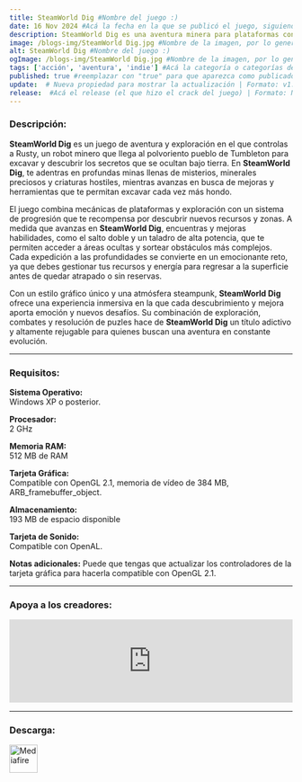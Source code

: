 ```yaml
---
title: SteamWorld Dig #Nombre del juego :)
date: 16 Nov 2024 #Acá la fecha en la que se publicó el juego, siguiendo este formato: Dia "30", Mes "Oct", Año "2024" = como debe quedar: 30 Oct 2024
description: SteamWorld Dig es una aventura minera para plataformas con importantes influencias Metroidvanianas. Toma el papel de Rusty, un solitario robot minero que llega a un antiguo pueblo minero en dificultades. Excava a través de la antigua tierra, consigue riquezas mientras descubres la milenaria amenaza que se esconde en las profundidades... #Acá una mini descripción del juego
image: /blogs-img/SteamWorld Dig.jpg #Nombre de la imagen, por lo general es exactamente el mismo nombre que el juego excluyendo lo ":" (Dos puntos)
alt: SteamWorld Dig #Nombre del juego :)
ogImage: /blogs-img/SteamWorld Dig.jpg #Nombre de la imagen, por lo general es exactamente el mismo nombre que el juego excluyendo lo ":" (Dos puntos)
tags: ['acción', 'aventura', 'indie'] #Acá la categoría o categorías del juego, si es más de una se coloca en este formato: ['categoría1', 'categoría2']
published: true #reemplazar con "true" para que aparezca como publicado
update:  # Nueva propiedad para mostrar la actualización | Formato: v1.0.0
release:  #Acá el release (el que hizo el crack del juego) | Formato: Nicolhetti
---
```


<!--En VSCode seleccionando una palabra, por ejemplo: "SteamWorld Dig" y apretando Ctrl+F2 se seleccionan todas las palabras iguales-->

### Descripción:
**SteamWorld Dig** es un juego de aventura y exploración en el que controlas a Rusty, un robot minero que llega al polvoriento pueblo de Tumbleton para excavar y descubrir los secretos que se ocultan bajo tierra. En **SteamWorld Dig**, te adentras en profundas minas llenas de misterios, minerales preciosos y criaturas hostiles, mientras avanzas en busca de mejoras y herramientas que te permitan excavar cada vez más hondo.

El juego combina mecánicas de plataformas y exploración con un sistema de progresión que te recompensa por descubrir nuevos recursos y zonas. A medida que avanzas en **SteamWorld Dig**, encuentras y mejoras habilidades, como el salto doble y un taladro de alta potencia, que te permiten acceder a áreas ocultas y sortear obstáculos más complejos. Cada expedición a las profundidades se convierte en un emocionante reto, ya que debes gestionar tus recursos y energía para regresar a la superficie antes de quedar atrapado o sin reservas.

Con un estilo gráfico único y una atmósfera steampunk, **SteamWorld Dig** ofrece una experiencia inmersiva en la que cada descubrimiento y mejora aporta emoción y nuevos desafíos. Su combinación de exploración, combates y resolución de puzles hace de **SteamWorld Dig** un título adictivo y altamente rejugable para quienes buscan una aventura en constante evolución.
<!--Prompt para Chat-GPT: Hazme una descripción para el juego "SteamWorld Dig" y cada que menciones "SteamWorld Dig" ponlo en negrita -->

---

### Requisitos:
**Sistema Operativo:**  
Windows XP o posterior.

**Procesador:**  
2 GHz

**Memoria RAM:**  
512 MB de RAM

**Tarjeta Gráfica:**  
Compatible con OpenGL 2.1, memoria de vídeo de 384 MB, ARB_framebuffer_object.

**Almacenamiento:**  
193 MB de espacio disponible

**Tarjeta de Sonido:**  
Compatible con OpenAL.

**Notas adicionales:**
Puede que tengas que actualizar los controladores de la tarjeta gráfica para hacerla compatible con OpenGL 2.1.

<!--Si falta o sobra un requisito se quita o se agrega manteniendo el mismo formato-->

---

### Apoya a los creadores:
<iframe src="https://store.steampowered.com/widget/252410/" frameborder="0" style="background-color: transparent; width: 100% !important; aspect-ratio: 646 / 190;"></iframe>

<!--Reemplazar los numeros (AppID) del juego (en este caso 2668510) por el numero (AppID) correspondiente con el juego a publicar-->
<!--El AppID se encuentra en la URL del Juego en Steam-->

---

### Descarga:

[<img src="https://gist.github.com/cxmeel/0dbc95191f239b631c3874f4ccf114e2/raw/download.svg" alt="Mediafire" height="50" />](https://www.mediafire.com/file/122r2dp3zk2izx4/SteamWorld_Dig.zip/file)

<!-- # se debe reemplazar por el link de descarga-->

<!--NOMBRE-DEL-SERVICIO se debe reemplazar por el servicio donde está subido el juego-->
